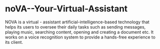 # noVA--Your-Virtual-Assistant
NOVA is a virtual - assistant artificial-intelligence-based technology that helps its users to oversee their daily tasks such as sending messages, playing music, searching content, opening and creating a document etc. It works on a voice recognition system to provide a hands-free experience to its client.
